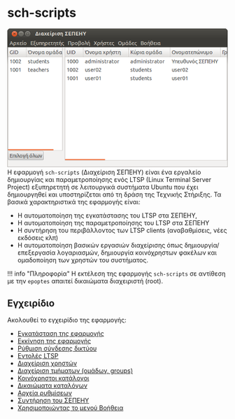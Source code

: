 # sch-scripts

[*![](Schscripts_first_screen.png)*](Schscripts_first_screen.png)
Η εφαρμογή `sch-scripts` (Διαχείριση ΣΕΠΕΗΥ) είναι ένα εργαλείο δημιουργίας και
παραμετροποίησης ενός LTSP (Linux Terminal Server Project) εξυπηρετητή σε
λειτουργικά συστήματα Ubuntu που έχει δημιουργηθεί και υποστηρίζεται από τη
δράση της Τεχνικής Στήριξης. Τα βασικά χαρακτηριστικά της εφαρμογής είναι:

- Η αυτοματοποίηση της εγκατάστασης του LTSP στα ΣΕΠΕΗΥ,
- Η αυτοματοποίηση της παραμετροποίησης του LTSP στα ΣΕΠΕΗΥ
- Η συντήρηση του περιβάλλοντος των LTSP clients (αναβαθμίσεις, νέες εκδόσεις
  κλπ)
- Η αυτοματοποίηση βασικών εργασιών διαχείρισης όπως δημιουργία/επεξεργασία
  λογαριασμών, δημιουργία κοινόχρηστων φακέλων και ομαδοποίηση των χρηστών
  του συστήματος.

!!! info "Πληροφορία"
    Η εκτέλεση της εφαρμογής `sch-scripts` σε αντίθεση με την `epoptes` απαιτεί
    δικαιώματα διαχειριστή (root).

## Εγχειρίδιο

Ακολουθεί το εγχειρίδιο της εφαρμογής:

- [Εγκατάσταση της εφαρμογής](Εγκατάσταση.md)
- [Εκκίνηση της εφαρμογής](Εκκίνηση_της_εφαρμογής.md)
- [Ρύθμιση σύνδεσης δικτύου](Ρύθμιση_σύνδεσης_δικτύου.md)
- [Εντολές LTSP](Εντολές_LTSP.md)
- [Διαχείριση χρηστών](Χρήστες/index.md)
- [Διαχείριση τμήματων (ομάδων, groups)](Τμήματα.md)
- [Κοινόχρηστοι κατάλογοι](Κοινόχρηστοι_κατάλογοι.md)
- [Δικαιώματα καταλόγων](Δικαιώματα_καταλόγων.md)
- [Αρχεία ρυθμίσεων](Αρχεία_ρυθμίσεων.md)
- [Συντήρηση του ΣΕΠΕΗΥ](Συντήρηση_ΣΕΠΕΗΥ.md)
- [Χρησιμοποιώντας το μενού Βοήθεια](Βοήθεια.md)
